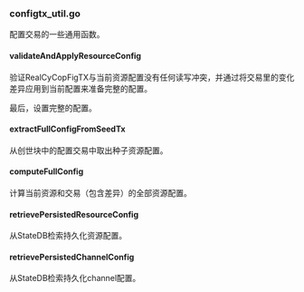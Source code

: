 ### configtx\_util.go

配置交易的一些通用函数。

#### validateAndApplyResourceConfig

验证RealCyCopFigTX与当前资源配置没有任何读写冲突，并通过将交易里的变化差异应用到当前配置来准备完整的配置。

最后，设置完整的配置。

#### extractFullConfigFromSeedTx

从创世块中的配置交易中取出种子资源配置。

#### computeFullConfig

计算当前资源和交易（包含差异）的全部资源配置。

#### retrievePersistedResourceConfig

从StateDB检索持久化资源配置。

#### retrievePersistedChannelConfig

从StateDB检索持久化channel配置。

